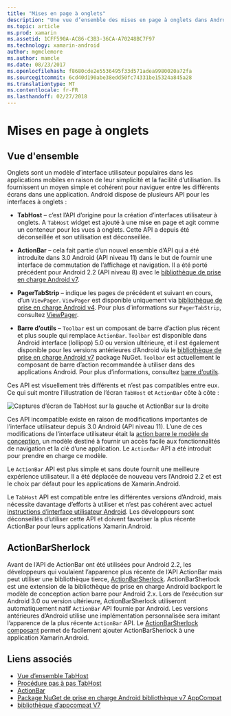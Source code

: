 ```yaml
---
title: "Mises en page à onglets"
description: "Une vue d’ensemble des mises en page à onglets dans Android"
ms.topic: article
ms.prod: xamarin
ms.assetid: 1CFF590A-AC86-C3B3-36CA-A70248BC7F97
ms.technology: xamarin-android
author: mgmclemore
ms.author: mamcle
ms.date: 08/23/2017
ms.openlocfilehash: f8680cde2e5536495f33d571adea9980020a72fa
ms.sourcegitcommit: 6cd40d190abe38edd50fc74331be15324a845a28
ms.translationtype: MT
ms.contentlocale: fr-FR
ms.lasthandoff: 02/27/2018
---
```

# <a name="tabbed-layouts"></a>Mises en page à onglets

<a name="Overview" />

## <a name="overview"></a>Vue d'ensemble

Onglets sont un modèle d’interface utilisateur populaires dans les applications mobiles en raison de leur simplicité et la facilité d’utilisation. Ils fournissent un moyen simple et cohérent pour naviguer entre les différents écrans dans une application. Android dispose de plusieurs API pour les interfaces à onglets : 

-   **TabHost** &ndash; c’est l’API d’origine pour la création d’interfaces utilisateur à onglets. A `TabHost` widget est ajouté à une mise en page et agit comme un conteneur pour les vues à onglets. Cette API a depuis été déconseillée et son utilisation est déconseillée. 

-   **ActionBar** &ndash; cela fait partie d’un nouvel ensemble d’API qui a été introduite dans 3.0 Android (API niveau 11) dans le but de fournir une interface de commutation de l’affichage et navigation. Il a été porté précédent pour Android 2.2 (API niveau 8) avec le [bibliothèque de prise en charge Android v7](https://www.nuget.org/packages/Xamarin.Android.Support.v7.AppCompat/). 

-   **PagerTabStrip** &ndash; indique les pages de précédent et suivant en cours, d’un `ViewPager`. `ViewPager` est disponible uniquement via [bibliothèque de prise en charge Android v4](https://www.nuget.org/packages/Xamarin.Android.Support.v4/).
     Pour plus d’informations sur `PagerTabStrip`, consultez [ViewPager](~/android/user-interface/controls/view-pager/index.md).

-   **Barre d’outils** &ndash; `Toolbar` est un composant de barre d’action plus récent et plus souple qui remplace `ActionBar`. `Toolbar` est disponible dans Android interface (lollipop) 5.0 ou version ultérieure, et il est également disponible pour les versions antérieures d’Android via le [bibliothèque de prise en charge Android v7](https://www.nuget.org/packages/Xamarin.Android.Support.v7.AppCompat/) package NuGet. 
    `Toolbar` est actuellement le composant de barre d’action recommandée à utiliser dans des applications Android.
    Pour plus d’informations, consultez [barre d’outils](~/android/user-interface/controls/tool-bar/index.md). 


Ces API est visuellement très différents et n’est pas compatibles entre eux. Ce qui suit montre l’illustration de l’écran `TabHost` et `ActionBar` côte à côte : 

![Captures d’écran de TabHost sur la gauche et ActionBar sur la droite](images/image01.png)

Ces API incompatible existe en raison de modifications importantes de l’interface utilisateur depuis 3.0 Android (API niveau 11). L’une de ces modifications de l’interface utilisateur était la [action barre le modèle de conception](http://www.androidpatterns.com/uap_pattern/action-bar), un modèle destiné à fournir un accès facile aux fonctionnalités de navigation et la clé d’une application. Le `ActionBar` API a été introduit pour prendre en charge ce modèle. 

Le `ActionBar` API est plus simple et sans doute fournit une meilleure expérience utilisateur. Il a été déplacée de nouveau vers l’Android 2.2 et est le choix par défaut pour les applications de Xamarin.Android. 

Le `TabHost` API est compatible entre les différentes versions d’Android, mais nécessite davantage d’efforts à utiliser et n’est pas cohérent avec actuel [instructions d’interface utilisateur Android](http://developer.android.com/design/index.html). Les développeurs sont déconseillés d’utiliser cette API et doivent favoriser la plus récente ActionBar pour leurs applications Xamarin.Android. 


<a name="Introducing_ActionBarSherlock" />

## <a name="actionbarsherlock"></a>ActionBarSherlock

Avant de l’API de ActionBar ont été utilisées pour Android 2.2, les développeurs qui voulaient l’apparence plus récente de l’API ActionBar mais peut utiliser une bibliothèque tierce, [ActionBarSherlock](http://actionbarsherlock.com). ActionBarSherlock est une extension de la bibliothèque de prise en charge Android backport le modèle de conception action barre pour Android 2.x. Lors de l’exécution sur Android 3.0 ou version ultérieure, ActionBarSherlock utiliseront automatiquement natif `ActionBar` API fournie par Android. Les versions antérieures d’Android utilise une implémentation personnalisée sera imitant l’apparence de la plus récente `ActionBar` API. Le [ActionBarSherlock composant](https://www.nuget.org/packages/xamstore-XamarinActionBarSherlock/) permet de facilement ajouter ActionBarSherlock à une application Xamarin.Android. 



## <a name="related-links"></a>Liens associés

- [Vue d’ensemble TabHost](tab-host.md)
- [Procédure pas à pas TabHost](~/android/user-interface/layouts/tab-layout/creating-a-tabbed-ui.md)
- [ActionBar](http://developer.android.com/guide/topics/ui/actionbar.html)
- [Package NuGet de prise en charge Android bibliothèque v7 AppCompat](https://www.nuget.org/packages/Xamarin.Android.Support.v7.AppCompat/)
- [bibliothèque d’appcompat V7](http://developer.android.com/tools/support-library/features.html#v7-appcompat)
